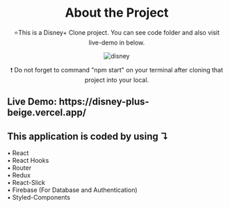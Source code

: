 
<div align="center">
  <h1> About the Project </h1>
  <p>⭐This is a Disney+ Clone project. You can see code folder and also visit live-demo in below. </p>
  
  

![disney](https://user-images.githubusercontent.com/81809211/175512857-dedeedec-06f0-40f9-8cab-39ece8f37d4a.png)

  

</div>








<p align="center"> ❗ Do not forget to command "npm start" on your terminal after cloning that project into your local.
 </p>
 <h2>Live Demo: https://disney-plus-beige.vercel.app/ </h2>
 <h2>This application is coded by using &#8628;</h2>
&#8226; React <br>
&#8226; React Hooks <br>
&#8226; Router<br>
&#8226; Redux<br>
&#8226; React-Slick<br>
&#8226; Firebase (For Database and Authentication) <br>
&#8226;	Styled-Components




